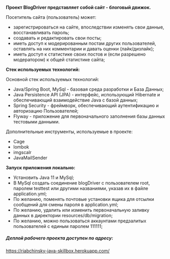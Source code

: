 **Проект BlogDriver представляет собой сайт - блоговый движок.**

Посетитель сайта (пользователь) может:
 - зарегистрироваться на сайте, впоследствии изменять свои данные, восстанавливать пароль;
 - создавать и редактировать свои посты;
 - иметь доступ к модерированным постам других пользователей, оставлять на них комментарии и давать оценки (лайк/дизлайк);
 - иметь доступ к статистике своих постов и (если разрешено модератором) к общей статистике сайта;

**Стек используемых технологий:**

Основной стек используемых технологий:
 - Java/Spring Boot, MySql - базовая среда разработки и База Данных;
 - Java Persistence API (JPA) - интерфейс, использующий Hibernate и обеспечивающий взаимодействие Java с базой данных;
 - Spring Security - фреймворк, обеспечивающий аутентификацию и авторизацию Пользователей;
 - Flyway - приложение для первоначального заполнения базы данных тестовыми данными.
 
Дополнительные инструменты, используемые в проекте:
 - Cage
 - lombok
 - imgscalr
 - JavaMailSender

**Запуск приложения локально:**
 - Установить Java 11 и MySql;
 - В MySql создать соединение blogDriver с пользователем root, паролем testtest или другими названиями, указав их в файле application.yml;
 - По желанию, поменять почтовые установки ящика для отсылки сообщений для смены пароля в application.yml;
 - По желанию, удалить или изменить первоначальную заливку данных в директории resources/db/migration;
 - По желанию, можно пользоваться аккаунтами предзалитых пользователей с единым паролем 111111;

##### **Деплой рабочего проекта доступен по адресу:**
https://riabchinsky-java-skillbox.herokuapp.com/